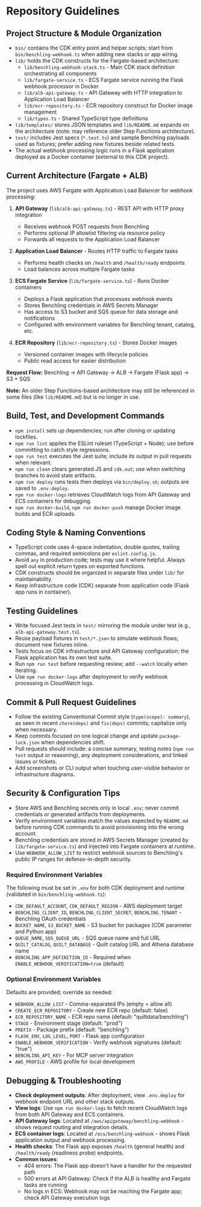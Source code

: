 # Repository Guidelines

## Project Structure & Module Organization

- `bin/` contains the CDK entry point and helper scripts; start from `bin/benchling-webhook.ts` when adding new stacks or app wiring.
- `lib/` holds the CDK constructs for the Fargate-based architecture:
  - `lib/benchling-webhook-stack.ts` - Main CDK stack definition orchestrating all components
  - `lib/fargate-service.ts` - ECS Fargate service running the Flask webhook processor in Docker
  - `lib/alb-api-gateway.ts` - API Gateway with HTTP integration to Application Load Balancer
  - `lib/ecr-repository.ts` - ECR repository construct for Docker image management
  - `lib/types.ts` - Shared TypeScript type definitions
- `lib/templates/` stores JSON templates and `lib/README.md` expands on the architecture (note: may reference older Step Functions architecture).
- `test/` includes Jest specs (`*.test.ts`) and sample Benchling payloads used as fixtures; prefer adding new fixtures beside related tests.
- The actual webhook processing logic runs in a Flask application deployed as a Docker container (external to this CDK project).

## Current Architecture (Fargate + ALB)

The project uses AWS Fargate with Application Load Balancer for webhook processing:

1. **API Gateway** (`lib/alb-api-gateway.ts`) - REST API with HTTP proxy integration
   - Receives webhook POST requests from Benchling
   - Performs optional IP allowlist filtering via resource policy
   - Forwards all requests to the Application Load Balancer

2. **Application Load Balancer** - Routes HTTP traffic to Fargate tasks
   - Performs health checks on `/health` and `/health/ready` endpoints
   - Load balances across multiple Fargate tasks

3. **ECS Fargate Service** (`lib/fargate-service.ts`) - Runs Docker containers
   - Deploys a Flask application that processes webhook events
   - Stores Benchling credentials in AWS Secrets Manager
   - Has access to S3 bucket and SQS queue for data storage and notifications
   - Configured with environment variables for Benchling tenant, catalog, etc.

4. **ECR Repository** (`lib/ecr-repository.ts`) - Stores Docker images
   - Versioned container images with lifecycle policies
   - Public read access for easier distribution

**Request Flow:**
Benchling → API Gateway → ALB → Fargate (Flask app) → S3 + SQS

**Note:** An older Step Functions-based architecture may still be referenced in some files (like `lib/README.md`) but is no longer in use.

## Build, Test, and Development Commands

- `npm install` sets up dependencies; run after cloning or updating lockfiles.
- `npm run lint` applies the ESLint ruleset (TypeScript + Node); use before committing to catch style regressions.
- `npm run test` executes the Jest suite; include its output in pull requests when relevant.
- `npm run clean` clears generated JS and `cdk.out`; use when switching branches to avoid stale artifacts.
- `npm run deploy` runs tests then deploys via `bin/deploy.sh`; outputs are saved to `.env.deploy`.
- `npm run docker-logs` retrieves CloudWatch logs from API Gateway and ECS containers for debugging.
- `npm run docker-build`, `npm run docker-push` manage Docker image builds and ECR uploads.

## Coding Style & Naming Conventions

- TypeScript code uses 4-space indentation, double quotes, trailing commas, and required semicolons per `eslint.config.js`.
- Avoid `any` in production code; tests may use it where helpful. Always spell out explicit return types on exported functions.
- CDK constructs should be organized in separate files under `lib/` for maintainability.
- Keep infrastructure code (CDK) separate from application code (Flask app runs in container).

## Testing Guidelines

- Write focused Jest tests in `test/` mirroring the module under test (e.g., `alb-api-gateway.test.ts`).
- Reuse payload fixtures in `test/*.json` to simulate webhook flows; document new fixtures inline.
- Tests focus on CDK infrastructure and API Gateway configuration; the Flask application has its own test suite.
- Run `npm run test` before requesting review; add `--watch` locally when iterating.
- Use `npm run docker-logs` after deployment to verify webhook processing in CloudWatch logs.

## Commit & Pull Request Guidelines

- Follow the existing Conventional Commit style (`type(scope): summary`), as seen in recent `chore(deps)` and `fix(deps)` commits; capitalize only when necessary.
- Keep commits focused on one logical change and update `package-lock.json` when dependencies shift.
- Pull requests should include: a concise summary, testing notes (`npm run test` output or reasoning), any deployment considerations, and linked issues or tickets.
- Add screenshots or CLI output when touching user-visible behavior or infrastructure diagrams.

## Security & Configuration Tips

- Store AWS and Benchling secrets only in local `.env`; never commit credentials or generated artifacts from deployments.
- Verify environment variables match the values expected by `README.md` before running CDK commands to avoid provisioning into the wrong account.
- Benchling credentials are stored in AWS Secrets Manager (created by `lib/fargate-service.ts`) and injected into Fargate containers at runtime.
- Use `WEBHOOK_ALLOW_LIST` to restrict webhook sources to Benchling's public IP ranges for defense-in-depth security.

### Required Environment Variables

The following must be set in `.env` for both CDK deployment and runtime (validated in `bin/benchling-webhook.ts`):

- `CDK_DEFAULT_ACCOUNT`, `CDK_DEFAULT_REGION` - AWS deployment target
- `BENCHLING_CLIENT_ID`, `BENCHLING_CLIENT_SECRET`, `BENCHLING_TENANT` - Benchling OAuth credentials
- `BUCKET_NAME`, `S3_BUCKET_NAME` - S3 bucket for packages (CDK parameter and Python app)
- `QUEUE_NAME`, `SQS_QUEUE_URL` - SQS queue name and full URL
- `QUILT_CATALOG`, `QUILT_DATABASE` - Quilt catalog URL and Athena database name
- `BENCHLING_APP_DEFINITION_ID` - Required when `ENABLE_WEBHOOK_VERIFICATION=true` (default)

### Optional Environment Variables

Defaults are provided; override as needed:

- `WEBHOOK_ALLOW_LIST` - Comma-separated IPs (empty = allow all)
- `CREATE_ECR_REPOSITORY` - Create new ECR repo (default: false)
- `ECR_REPOSITORY_NAME` - ECR repo name (default: "quiltdata/benchling")
- `STAGE` - Environment stage (default: "prod")
- `PREFIX` - Package prefix (default: "benchling")
- `FLASK_ENV`, `LOG_LEVEL`, `PORT` - Flask app configuration
- `ENABLE_WEBHOOK_VERIFICATION` - Verify webhook signatures (default: "true")
- `BENCHLING_API_KEY` - For MCP server integration
- `AWS_PROFILE` - AWS profile for local development

## Debugging & Troubleshooting

- **Check deployment outputs**: After deployment, view `.env.deploy` for webhook endpoint URL and other stack outputs.
- **View logs**: Use `npm run docker-logs` to fetch recent CloudWatch logs from both API Gateway and ECS containers.
- **API Gateway logs**: Located at `/aws/apigateway/benchling-webhook` - shows request routing and integration details.
- **ECS container logs**: Located at `/ecs/benchling-webhook` - shows Flask application output and webhook processing.
- **Health checks**: The Flask app exposes `/health` (general health) and `/health/ready` (readiness probe) endpoints.
- **Common issues**:
  - 404 errors: The Flask app doesn't have a handler for the requested path
  - 500 errors at API Gateway: Check if the ALB is healthy and Fargate tasks are running
  - No logs in ECS: Webhook may not be reaching the Fargate app; check API Gateway execution logs
